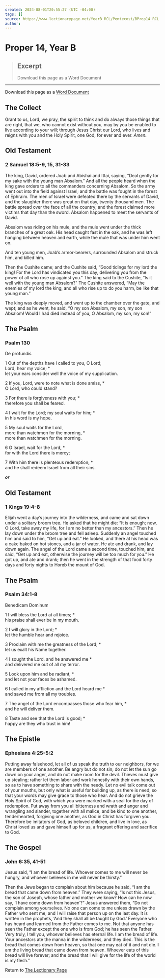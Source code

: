 ```yaml
---
created: 2024-08-01T20:55:27 (UTC -04:00)
tags: []
source: https://www.lectionarypage.net/YearB_RCL/Pentecost/BProp14_RCL.html
author: 
---
```


# Proper 14, Year B

> ## Excerpt
> Download this page as a Word Document

---
Download this page as a [Word Document](https://www.lectionarypage.net/YearB_RCL/Pentecost/BProp14_RCL.docx)

## The Collect

Grant to us, Lord, we pray, the spirit to think and do always those things that are right, that we, who cannot exist without you, may by you be enabled to live according to your will; through Jesus Christ our Lord, who lives and reigns with you and the Holy Spirit, one God, for ever and ever. *Amen.*

## Old Testament

### 2 Samuel 18:5-9, 15, 31-33

The king, David, ordered Joab and Abishai and Ittai, saying, “Deal gently for my sake with the young man Absalom.” And all the people heard when the king gave orders to all the commanders concerning Absalom. So the army went out into the field against Israel; and the battle was fought in the forest of Ephraim. The men of Israel were defeated there by the servants of David, and the slaughter there was great on that day, twenty thousand men. The battle spread over the face of all the country; and the forest claimed more victims that day than the sword. Absalom happened to meet the servants of David.

Absalom was riding on his mule, and the mule went under the thick branches of a great oak. His head caught fast in the oak, and he was left hanging between heaven and earth, while the mule that was under him went on.

And ten young men, Joab’s armor-bearers, surrounded Absalom and struck him, and killed him.

Then the Cushite came; and the Cushite said, “Good tidings for my lord the king! For the Lord has vindicated you this day, delivering you from the power of all who rose up against you.” The king said to the Cushite, “Is it well with the young man Absalom?” The Cushite answered, “May the enemies of my lord the king, and all who rise up to do you harm, be like that young man.”

The king was deeply moved, and went up to the chamber over the gate, and wept; and as he went, he said, “O my son Absalom, my son, my son Absalom! Would I had died instead of you, O Absalom, my son, my son!”

## The Psalm

### Psalm 130

De profundis

1 Out of the depths have I called to you, O Lord;  
Lord, hear my voice; \*  
let your ears consider well the voice of my supplication.

2 If you, Lord, were to note what is done amiss, \*  
O Lord, who could stand?

3 For there is forgiveness with you; \*  
therefore you shall be feared.

4 I wait for the Lord; my soul waits for him; \*  
in his word is my hope.

5 My soul waits for the Lord,  
more than watchmen for the morning, \*  
more than watchmen for the morning.

6 O Israel, wait for the Lord, \*  
for with the Lord there is mercy;

7 With him there is plenteous redemption, \*  
and he shall redeem Israel from all their sins.

***or***

## Old Testament

### 1 Kings 19:4-8

Elijah went a day’s journey into the wilderness, and came and sat down under a solitary broom tree. He asked that he might die: “It is enough; now, O Lord, take away my life, for I am no better than my ancestors.” Then he lay down under the broom tree and fell asleep. Suddenly an angel touched him and said to him, “Get up and eat.” He looked, and there at his head was a cake baked on hot stones, and a jar of water. He ate and drank, and lay down again. The angel of the Lord came a second time, touched him, and said, “Get up and eat, otherwise the journey will be too much for you.” He got up, and ate and drank; then he went in the strength of that food forty days and forty nights to Horeb the mount of God.

## The Psalm

### Psalm 34:1-8

Benedicam Dominum

1 I will bless the Lord at all times; \*  
his praise shall ever be in my mouth.

2 I will glory in the Lord; \*  
let the humble hear and rejoice.

3 Proclaim with me the greatness of the Lord; \*  
let us exalt his Name together.

4 I sought the Lord, and he answered me \*  
and delivered me out of all my terror.

5 Look upon him and be radiant, \*  
and let not your faces be ashamed.

6 I called in my affliction and the Lord heard me \*  
and saved me from all my troubles.

7 The angel of the Lord encompasses those who fear him, \*  
and he will deliver them.

8 Taste and see that the Lord is good; \*  
happy are they who trust in him!

## The Epistle

### Ephesians 4:25-5:2

Putting away falsehood, let all of us speak the truth to our neighbors, for we are members of one another. Be angry but do not sin; do not let the sun go down on your anger, and do not make room for the devil. Thieves must give up stealing; rather let them labor and work honestly with their own hands, so as to have something to share with the needy. Let no evil talk come out of your mouths, but only what is useful for building up, as there is need, so that your words may give grace to those who hear. And do not grieve the Holy Spirit of God, with which you were marked with a seal for the day of redemption. Put away from you all bitterness and wrath and anger and wrangling and slander, together with all malice, and be kind to one another, tenderhearted, forgiving one another, as God in Christ has forgiven you. Therefore be imitators of God, as beloved children, and live in love, as Christ loved us and gave himself up for us, a fragrant offering and sacrifice to God.

## The Gospel

### John 6:35, 41-51

Jesus said, “I am the bread of life. Whoever comes to me will never be hungry, and whoever believes in me will never be thirsty.”

Then the Jews began to complain about him because he said, “I am the bread that came down from heaven.” They were saying, “Is not this Jesus, the son of Joseph, whose father and mother we know? How can he now say, ‘I have come down from heaven’?” Jesus answered them, “Do not complain among yourselves. No one can come to me unless drawn by the Father who sent me; and I will raise that person up on the last day. It is written in the prophets, ‘And they shall all be taught by God.’ Everyone who has heard and learned from the Father comes to me. Not that anyone has seen the Father except the one who is from God; he has seen the Father. Very truly, I tell you, whoever believes has eternal life. I am the bread of life. Your ancestors ate the manna in the wilderness, and they died. This is the bread that comes down from heaven, so that one may eat of it and not die. I am the living bread that came down from heaven. Whoever eats of this bread will live forever; and the bread that I will give for the life of the world is my flesh.”

Return to [The Lectionary Page](http://lectionarypage.net/)
